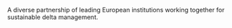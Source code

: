 A diverse partnership of leading European institutions working together for sustainable delta management.
